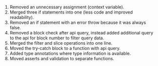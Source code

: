1. Removed an unnecessary assignment (context variable).
2. Merged three if statements into one (less code and improved readability).
3. Removed an if statement with an error throw because it was always false.
4. Removed a block check after api query, instead added additional query to the api for block number to filter query data.
5. Merged the filter and slice operations into one line.
6. Moved the try-catch block to a function with api query.
7. Added type annotations where type information is available.
8. Moved asserts and validation to separate functions.